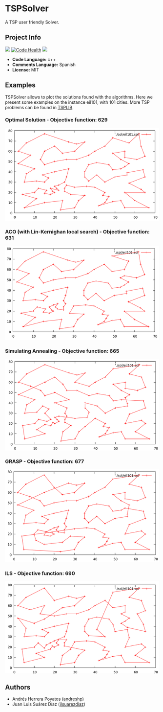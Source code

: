 # TSPSolver

A TSP user friendly Solver.

## Project Info

![](https://travis-ci.org/andreshp/TSPSolver.svg?branch=master)
[![Code Health](https://landscape.io/github/andreshp/TSPSolver/master/landscape.svg?style=flat)](https://landscape.io/github/andreshp/TSPSolver/master)
[![](https://img.shields.io/badge/license-MIT-blue.svg)](http://opensource.org/licenses/MIT)

- **Code Language:** c++
- **Comments Language:** Spanish
- **License:** MIT

## Examples

TSPSolver allows to plot the solutions found with the algorithms. Here we present some examples on the instance eil101, with 101 cities. More TSP problems can be found in [TSPLIB](http://www.iwr.uni-heidelberg.de/groups/comopt/software/TSPLIB95/index.html).

### Optimal Solution - Objective function: 629
![](https://github.com/andreshp/TSPSolver/blob/master/Images/eil101-SolucionOptima-629.png)
### ACO (with Lin-Kernighan local search) - Objective function: 631
![](https://github.com/andreshp/TSPSolver/blob/master/Images/eil101-ACO-1.93seg-631.png)
### Simulating Annealing - Objective function: 665
![](https://github.com/andreshp/TSPSolver/blob/master/Images/eil101-SA-665.68-1.3seg-10000iter.png)
### GRASP - Objective function: 677
![](https://github.com/andreshp/TSPSolver/blob/master/Images/eil101-GRASP-300iteraciones-677-1.37seg.png)
### ILS - Objective function: 690
![](https://github.com/andreshp/TSPSolver/blob/master/Images/eil101-ILS-120iteraciones-690-1%2C49sec.png)


## Authors

- Andrés Herrera Poyatos ([andreshp](https://github.com/andreshp))
- Juan Luis Suárez Díaz ([jlsuarezdiaz](https://github.com/jlsuarezdiaz))
